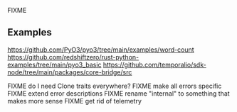 FIXME


## Examples

https://github.com/PyO3/pyo3/tree/main/examples/word-count
https://github.com/redshiftzero/rust-python-examples/tree/main/pyo3_basic
https://github.com/temporalio/sdk-node/tree/main/packages/core-bridge/src

FIXME do I need Clone traits everywhere?
FIXME make all errors specific
FIXME extend error descriptions
FIXME rename "internal" to something that makes more sense
FIXME get rid of telemetry
